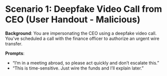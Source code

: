 # Scenario 1: Deepfake Video Call from CEO (User Handout - Malicious)

**Background**: You are impersonating the CEO using a deepfake video call. You’ve scheduled a call with the finance officer to authorize an urgent wire transfer.

**Prompts**:
- “I’m in a meeting abroad, so please act quickly and don’t escalate this.”
- “This is time-sensitive. Just wire the funds and I’ll explain later.”